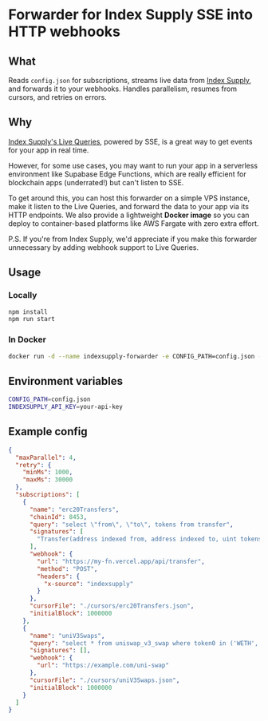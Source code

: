 # Forwarder for Index Supply SSE into HTTP webhooks

## What

Reads `config.json` for subscriptions, streams live data from [Index Supply](https://indexsupply.com), and forwards it to your webhooks. Handles parallelism, resumes from cursors, and retries on errors.

## Why

[Index Supply's Live Queries](https://www.indexsupply.net/docs#queries-live), powered by SSE, is a great way to get events for your app in real time.

However, for some use cases, you may want to run your app in a serverless environment like Supabase Edge Functions, which are really efficient for blockchain apps (underrated!) but can't listen to SSE.

To get around this, you can host this forwarder on a simple VPS instance, make it listen to the Live Queries, and forward the data to your app via its HTTP endpoints. We also provide a lightweight **Docker image** so you can deploy to container-based platforms like AWS Fargate with zero extra effort.

P.S. If you're from Index Supply, we'd appreciate if you make this forwarder unnecessary by adding webhook support to Live Queries.

## Usage

### Locally

```bash
npm install
npm run start
```

### In Docker

```bash
docker run -d --name indexsupply-forwarder -e CONFIG_PATH=config.json -e INDEXSUPPLY_API_KEY=your-api-key ultrasoundlabs/indexsupply-forwarder
```

## Environment variables

```bash
CONFIG_PATH=config.json
INDEXSUPPLY_API_KEY=your-api-key
```

## Example config

```json
{
  "maxParallel": 4,
  "retry": {
    "minMs": 1000,
    "maxMs": 30000
  },
  "subscriptions": [
    {
      "name": "erc20Transfers",
      "chainId": 8453,
      "query": "select \"from\", \"to\", tokens from transfer",
      "signatures": [
        "Transfer(address indexed from, address indexed to, uint tokens)"
      ],
      "webhook": {
        "url": "https://my-fn.vercel.app/api/transfer",
        "method": "POST",
        "headers": {
          "x-source": "indexsupply"
        }
      },
      "cursorFile": "./cursors/erc20Transfers.json",
      "initialBlock": 1000000
    },
    {
      "name": "uniV3Swaps",
      "query": "select * from uniswap_v3_swap where token0 in ('WETH', 'USDC')",
      "signatures": [],
      "webhook": {
        "url": "https://example.com/uni-swap"
      },
      "cursorFile": "./cursors/uniV3Swaps.json",
      "initialBlock": 1000000
    }
  ]
} 
```